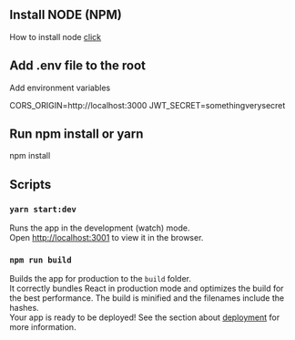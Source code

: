 ## Install NODE (NPM)

How to install node [click](google.com)

## Add .env file to the root

Add environment variables

CORS_ORIGIN=http://localhost:3000
JWT_SECRET=somethingverysecret

## Run npm install or yarn

npm install

## Scripts

### `yarn start:dev`

Runs the app in the development (watch) mode.\
Open [http://localhost:3001](http://localhost:3001) to view it in the browser.

### `npm run build`

Builds the app for production to the `build` folder.\
It correctly bundles React in production mode and optimizes the build for the best performance.
The build is minified and the filenames include the hashes.\
Your app is ready to be deployed!
See the section about [deployment](https://facebook.github.io/create-react-app/docs/deployment) for more information.
